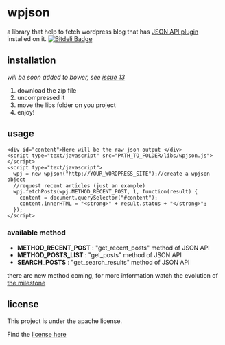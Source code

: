# wpjson

a library that help to fetch wordpress blog that has [JSON API plugin](https://wordpress.org/plugins/json-api/) installed on it.
[![Bitdeli Badge](https://d2weczhvl823v0.cloudfront.net/fabricekabongo/wpjson/trend.png)](https://bitdeli.com/free "Bitdeli Badge")
## installation

*will be soon added to bower, see [issue 13](https://github.com/fabricekabongo/wpjson/issues/13)*

1. download the zip file
2. uncompressed it 
3. move the libs folder on you project
4. enjoy!

## usage
```
<div id="content">Here will be the raw json output </div>
<script type="text/javascript" src="PATH_TO_FOLDER/libs/wpjson.js"></script>
<script type="text/javascript">
  wpj = new wpjson("http://YOUR_WORDPRESS_SITE");//create a wpjson object
  //request recent articles (just an example)
  wpj.fetchPosts(wpj.METHOD_RECENT_POST, 1, function(result) {
    content = document.querySelector("#content");
    content.innerHTML = "<strong>" + result.status + "</strong>";
  });
</script>
```

### available method

* **METHOD_RECENT_POST** : "get_recent_posts" method of JSON API
* **METHOD_POSTS_LIST** : "get_posts" method of JSON API
* **SEARCH_POSTS** : "get_search_results" method of JSON API

there are new method coming, for more information watch the evolution of [the milestone](https://github.com/fabricekabongo/wpjson/milestones/Add%20all%20the%20method%20available%20on%20the%20core%20controller%20of%20JSON%20API)
## license
This project is under the apache license.

Find the [license here](https://github.com/fabricekabongo/wpjson/blob/master/LICENSE.MD)

